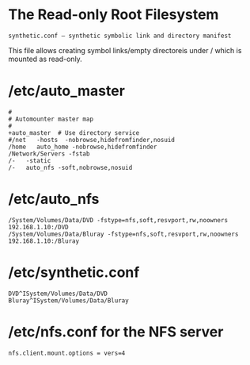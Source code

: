 # The Read-only Root Filesystem

```
synthetic.conf – synthetic symbolic link and directory manifest
```
This file allows creating symbol links/empty directoreis under / which is mounted as read-only.

# /etc/auto_master

```
#
# Automounter master map
#
+auto_master  # Use directory service
#/net   -hosts  -nobrowse,hidefromfinder,nosuid
/home   auto_home -nobrowse,hidefromfinder
/Network/Servers -fstab
/-   -static
/-   auto_nfs -soft,nobrowse,nosuid
```

# /etc/auto_nfs

```
/System/Volumes/Data/DVD -fstype=nfs,soft,resvport,rw,noowners 192.168.1.10:/DVD
/System/Volumes/Data/Bluray -fstype=nfs,soft,resvport,rw,noowners 192.168.1.10:/Bluray
```

# /etc/synthetic.conf

```
DVD^ISystem/Volumes/Data/DVD
Bluray^ISystem/Volumes/Data/Bluray
```

# /etc/nfs.conf for the NFS server

```
nfs.client.mount.options = vers=4
```